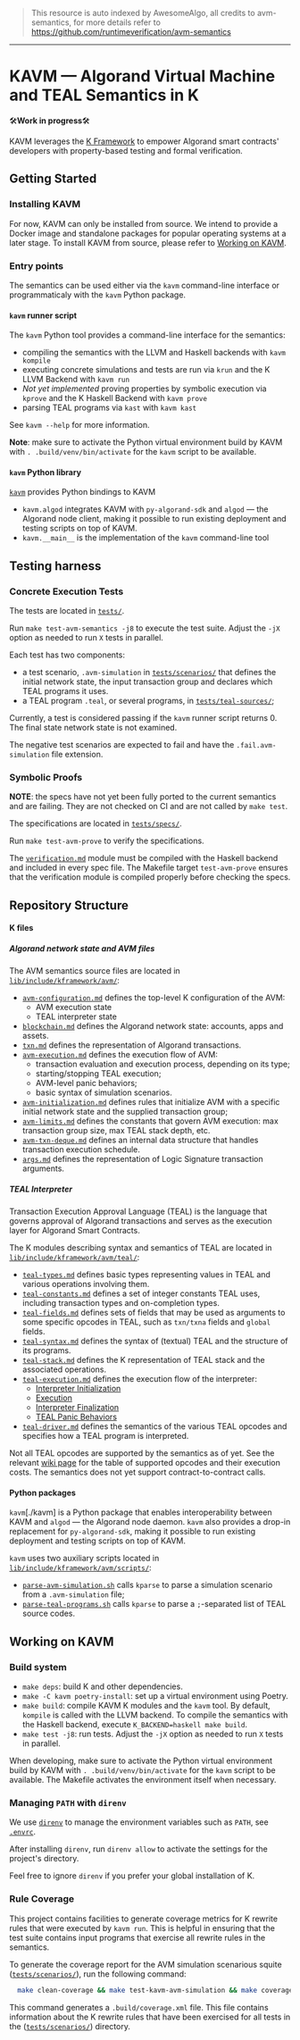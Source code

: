 > This resource is auto indexed by AwesomeAlgo, all credits to avm-semantics, for more details refer to https://github.com/runtimeverification/avm-semantics

---

KAVM &mdash; Algorand Virtual Machine and TEAL Semantics in K
=============================================================

🛠️**Work in progress**🛠️

KAVM leverages the [K Framework](https://kframework.org/) to empower Algorand smart contracts' developers with property-based testing and formal verification.

Getting Started
---------------

### Installing KAVM

For now, KAVM can only be installed from source. We intend to provide a Docker image and standalone packages for popular operating systems at a later stage. To install KAVM from source, please refer to [Working on KAVM](#working-on-kavm).

### Entry points

The semantics can be used either via the `kavm` command-line interface or programmaticaly with the `kavm` Python package.

#### `kavm` runner script

The `kavm` Python tool provides a command-line interface for the semantics:
* compiling the semantics with the LLVM and Haskell backends with `kavm kompile`
* executing concrete simulations and tests are run via `krun` and the K LLVM Backend with `kavm run`
* *Not yet implemented* proving properties by symbolic execution via `kprove` and the K Haskell Backend with `kavm prove`
* parsing TEAL programs via `kast` with `kavm kast`

See `kavm --help` for more information.

**Note**: make sure to activate the Python virtual environment build by KAVM with `. .build/venv/bin/activate` for the `kavm` script to be available.

#### `kavm` Python library

[`kavm`](./kavm) provides Python bindings to KAVM
* `kavm.algod` integrates KAVM with `py-algorand-sdk` and `algod` &mdash; the Algorand node client, making it possible to run existing deployment and testing scripts on top of KAVM.
* `kavm.__main__` is the implementation of the `kavm` command-line tool

Testing harness
---------------

### Concrete Execution Tests

The tests are located in [`tests/`](tests/).

Run `make test-avm-semantics -j8` to execute the test suite. Adjust the `-jX` option as needed to run `X` tests in parallel.

Each test has two components:
* a test scenario, `.avm-simulation` in [`tests/scenarios/`](tests/scenarios/) that defines the initial network state, the input transaction group and declares which TEAL programs it uses.
* a TEAL program `.teal`, or several programs, in [`tests/teal-sources/`](tests/teal-sources/);

Currently, a test is considered passing if the `kavm` runner script returns 0. The final state network state is not examined.

The negative test scenarios are expected to fail and have the `.fail.avm-simulation` file extension.

### Symbolic Proofs

**NOTE**: the specs have not yet been fully ported to the current semantics and are failing.
They are not checked on CI and are not called by `make test`.

The specifications are located in [`tests/specs/`](tests/specs/).

Run `make test-avm-prove` to verify the specifications.

The [`verification.md`](tests/specs/verification.k) module must be compiled with the Haskell backend and included in every spec file.
The Makefile target `test-avm-prove` ensures that the verification module is compiled properly before checking the specs.

Repository Structure
--------------------

#### K files

##### Algorand network state and AVM files

The AVM semantics source files are located in [`lib/include/kframework/avm/`](lib/include/kframework/avm/):

* [`avm-configuration.md`](lib/include/kframework/avm/avm-configuration.md) defines the top-level K configuration of the AVM:
  - AVM execution state
  - TEAL interpreter state
* [`blockchain.md`](lib/include/kframework/avm/blockchain.md) defines the Algorand network state: accounts, apps and assets.
* [`txn.md`](lib/include/kframework/avm/txn.md) defines the representation of Algorand transactions.
* [`avm-execution.md`](lib/include/kframework/avm/avm-execution.md) defines the execution flow of AVM:
  - transaction evaluation and execution process, depending on its type;
  - starting/stopping TEAL execution;
  - AVM-level panic behaviors;
  - basic syntax of simulation scenarios.
* [`avm-initialization.md`](lib/include/kframework/avm/avm-initialization.md) defines rules that initialize AVM with a specific initial network state and the supplied transaction group;
* [`avm-limits.md`](lib/include/kframework/avm/avm-limits.md) defines the constants that govern AVM execution: max transaction group size, max TEAL stack depth, etc.
* [`avm-txn-deque.md`](lib/include/kframework/avm/avm-txn-deque.md) defines an internal data structure that handles transaction execution schedule.
* [`args.md`](lib/include/kframework/avm/args.md) defines the representation of Logic Signature transaction arguments.

##### TEAL Interpreter

Transaction Execution Approval Language (TEAL) is the language that governs approval of Algorand transactions and serves as the execution layer for Algorand Smart Contracts.

The K modules describing syntax and semantics of TEAL are located in [`lib/include/kframework/avm/teal/`](lib/include/kframework/avm/teal/):

* [`teal-types.md`](lib/include/kframework/avm/teal/teal-types.md) defines basic types representing values in TEAL and various operations involving them.
* [`teal-constants.md`](lib/include/kframework/avm/teal/teal-constants.md) defines a set of integer constants TEAL uses, including transaction types and on-completion types.
* [`teal-fields.md`](lib/include/kframework/avm/teal/teal-fields.md) defines sets of fields that may be used as arguments to some specific opcodes in TEAL, such as `txn/txna` fields and `global` fields.
* [`teal-syntax.md`](lib/include/kframework/avm/teal/teal-syntax.md) defines the syntax of (textual) TEAL and the structure of its programs.
* [`teal-stack.md`](lib/include/kframework/avm/teal/teal-stack.md) defines the K representation of TEAL stack and the associated operations.
* [`teal-execution.md`](lib/include/kframework/avm/teal/teal-execution.md) defines the execution flow of the interpreter:
  - [Interpreter Initialization](lib/include/kframework/avm/teal/teal-execution.md#teal-interpreter-initialization)
  - [Execution](lib/include/kframework/avm/teal/teal-execution.md#teal-execution)
  - [Interpreter Finalization](lib/include/kframework/avm/teal/teal-execution.md#teal-interpreter-finalization)
  - [TEAL Panic Behaviors](lib/include/kframework/avm/teal/teal-execution.md#panic-behaviors)
* [`teal-driver.md`](lib/include/kframework/avm/teal/teal-driver.md) defines the semantics of the various TEAL opcodes and specifies how a TEAL program is interpreted.

Not all TEAL opcodes are supported by the semantics as of yet. See the relevant [wiki page](https://github.com/runtimeverification/avm-semantics/wiki/TEAL-opcodes-support-and-costs) for the table of supported opcodes and their execution costs. The semantics does not yet support contract-to-contract calls.

#### Python packages

`kavm`[./kavm] is a Python package that enables interoperability between KAVM and `algod` &mdash; the Algorand node daemon. `kavm` also provides a drop-in replacement for `py-algorand-sdk`, making it possible to run existing deployment and testing scripts on top of KAVM.

`kavm` uses two auxiliary scripts located in [`lib/include/kframework/avm/scripts/`](lib/include/kframework/avm/scripts/):
* [`parse-avm-simulation.sh`](lib/include/kframework/avm/scripts/parse-avm-simulation.sh) calls `kparse` to parse a simulation scenario from a `.avm-simulation` file;
* [`parse-teal-programs.sh`](lib/include/kframework/avm/scripts/parse-teal-programs.sh) calls `kparse` to parse a `;`-separated list of TEAL source codes.


Working on KAVM
---------------

### Build system

* `make deps`: build K and other dependencies.
* `make -C kavm poetry-install`: set up a virtual environment using Poetry.
* `make build`: compile KAVM K modules and the `kavm` tool. By default, `kompile` is called with the LLVM backend. To compile the semantics with the Haskell backend, execute `K_BACKEND=haskell make build`.
* `make test -j8`: run tests. Adjust the `-jX` option as needed to run `X` tests in parallel.

When developing, make sure to activate the Python virtual environment build by KAVM with `. .build/venv/bin/activate` for the `kavm` script to be available. The Makefile activates the environment itself when necessary.

### Managing `PATH` with `direnv`

We use [`direnv`](https://direnv.net/) to manage the environment variables such as `PATH`, see [`.envrc`](.envrc).

After installing `direnv`, run `direnv allow` to activate the settings for the project's directory.

Feel free to ignore `direnv` if you prefer your global installation of K.

### Rule Coverage

This project contains facilities to generate coverage metrics for K rewrite rules that were executed by `kavm run`. This is helpful in ensuring that the test suite contains input programs that exercise all rewrite rules in the semantics.

To generate the coverage report for the AVM simulation scenarious squite ([`tests/scenarios/`](tests/scenarios/)), run the following command:

```bash
  make clean-coverage && make test-kavm-avm-simulation && make coverage
```

This command generates a `.build/coverage.xml` file. This file contains information about the K rewrite rules that have been exercised for all tests in the ([`tests/scenarios/`](tests/scenarios/)) directory.
